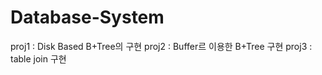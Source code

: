 # Database-System

proj1 : Disk Based B+Tree의 구현
proj2 : Buffer르 이용한 B+Tree 구현
proj3 : table join 구현
